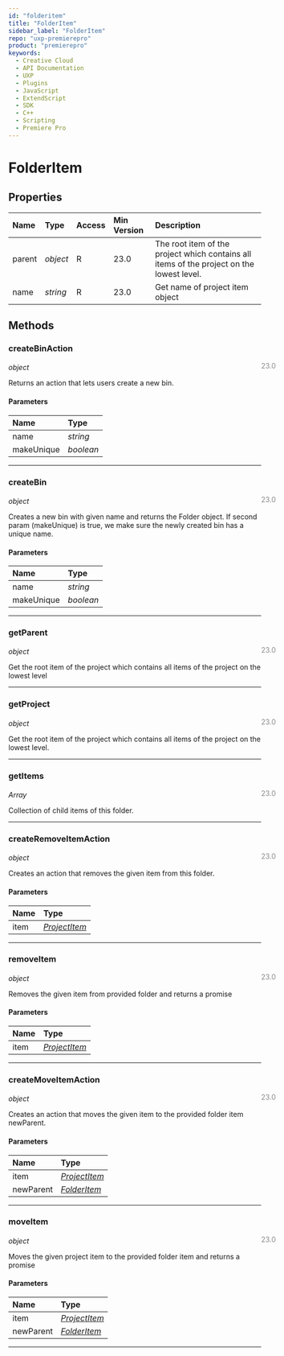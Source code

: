 ```yaml
---
id: "folderitem"
title: "FolderItem"
sidebar_label: "FolderItem"
repo: "uxp-premierepro"
product: "premierepro"
keywords:
  - Creative Cloud
  - API Documentation
  - UXP
  - Plugins
  - JavaScript
  - ExtendScript
  - SDK
  - C++
  - Scripting
  - Premiere Pro
---
```


# FolderItem

## Properties

| Name | Type | Access | Min Version | Description |
| :------ | :------ | :------ | :------ | :------ |
| parent | *object* | R | 23.0 | The root item of the project which contains all items of the project on the lowest level. |
| name | *string* | R | 23.0 | Get name of project item object |

## Methods

### createBinAction

<span class="minversion" style="display: block; margin-bottom: -1em; margin-left: 36em; float:left; opacity:0.5;">23.0</span>

*object*

Returns an action that lets users create a new bin.

#### Parameters

| Name | Type |
| :------ | :------ |
| name | *string* |
| makeUnique | *boolean* |

___

### createBin

<span class="minversion" style="display: block; margin-bottom: -1em; margin-left: 36em; float:left; opacity:0.5;">23.0</span>

*object*

Creates a new bin with given name and returns the Folder object. If second param (makeUnique) is true, we make sure the newly created bin has a unique name.

#### Parameters

| Name | Type |
| :------ | :------ |
| name | *string* |
| makeUnique | *boolean* |

___

### getParent

<span class="minversion" style="display: block; margin-bottom: -1em; margin-left: 36em; float:left; opacity:0.5;">23.0</span>

*object*

Get the root item of the project which contains all items of the project on the lowest level


___

### getProject

<span class="minversion" style="display: block; margin-bottom: -1em; margin-left: 36em; float:left; opacity:0.5;">23.0</span>

*object*

Get the root item of the project which contains all items of the project on the lowest level.


___

### getItems

<span class="minversion" style="display: block; margin-bottom: -1em; margin-left: 36em; float:left; opacity:0.5;">23.0</span>

*Array*

Collection of child items of this folder.


___

### createRemoveItemAction

<span class="minversion" style="display: block; margin-bottom: -1em; margin-left: 36em; float:left; opacity:0.5;">23.0</span>

*object*

Creates an action that removes the given item from this folder.

#### Parameters

| Name | Type |
| :------ | :------ |
| item | [*ProjectItem*](/ppro_reference/classes/projectitem/) |

___

### removeItem

<span class="minversion" style="display: block; margin-bottom: -1em; margin-left: 36em; float:left; opacity:0.5;">23.0</span>

*object*

Removes the given item from provided folder and returns a promise

#### Parameters

| Name | Type |
| :------ | :------ |
| item | [*ProjectItem*](/ppro_reference/classes/projectitem/) |

___

### createMoveItemAction

<span class="minversion" style="display: block; margin-bottom: -1em; margin-left: 36em; float:left; opacity:0.5;">23.0</span>

*object*

Creates an action that moves the given item to the provided folder item newParent.

#### Parameters

| Name | Type |
| :------ | :------ |
| item | [*ProjectItem*](/ppro_reference/classes/projectitem/) |
| newParent | [*FolderItem*](/ppro_reference/classes/folderitem/) |

___

### moveItem

<span class="minversion" style="display: block; margin-bottom: -1em; margin-left: 36em; float:left; opacity:0.5;">23.0</span>

*object*

Moves the given project item to the provided folder item and returns a promise

#### Parameters

| Name | Type |
| :------ | :------ |
| item | [*ProjectItem*](/ppro_reference/classes/projectitem/) |
| newParent | [*FolderItem*](/ppro_reference/classes/folderitem/) |

___




